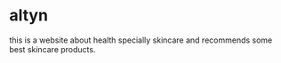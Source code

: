 # altyn
this is a website about health specially skincare and recommends some best skincare products. 
